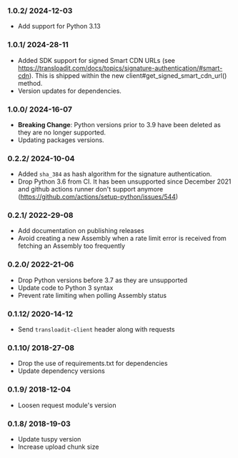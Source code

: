 ### 1.0.2/ 2024-12-03 ###

* Add support for Python 3.13

### 1.0.1/ 2024-28-11 ###
* Added SDK support for signed Smart CDN URLs (see https://transloadit.com/docs/topics/signature-authentication/#smart-cdn).
  This is shipped within the new client#get_signed_smart_cdn_url() method.
* Version updates for dependencies.

### 1.0.0/ 2024-16-07 ###

* **Breaking Change**: Python versions prior to 3.9 have been deleted as they are no longer supported.
* Updating packages versions.

### 0.2.2/ 2024-10-04 ###
- Added `sha_384` as hash algorithm for the signature authentication.
- Drop Python 3.6 from CI. It has been unsupported since December 2021 and github actions runner don't support anymore (https://github.com/actions/setup-python/issues/544)

### 0.2.1/ 2022-29-08 ###

* Add documentation on publishing releases
* Avoid creating a new Assembly when a rate limit error is received from fetching an Assembly too frequently

### 0.2.0/ 2022-21-06 ###

* Drop Python versions before 3.7 as they are unsupported
* Update code to Python 3 syntax
* Prevent rate limiting when polling Assembly status

### 0.1.12/ 2020-14-12 ###

* Send `transloadit-client` header along with requests

### 0.1.10/ 2018-27-08 ###

* Drop the use of requirements.txt for dependencies
* Update dependency versions

### 0.1.9/ 2018-12-04 ###

* Loosen request module's version

### 0.1.8/ 2018-19-03 ###

* Update tuspy version
* Increase upload chunk size
